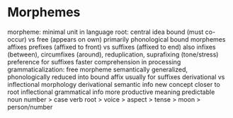 # Morphemes
morpheme: minimal unit in language
	root: central idea
	bound (must co-occur) vs free (appears on own)
		primarily phonological
	bound morphemes
		affixes
			prefixes (affixed to front) vs suffixes (affixed to end)
			also infixes (between), circumfixes (around), reduplication, suprafixing (tone/stress)
			preference for suffixes
				faster comprehension in processing
			grammaticalization: free morpheme semantically generalized, phonologically reduced into bound affix
				usually for suffixes
derivational vs inflectional morphology
	derivational
		semantic info
		new concept
		closer to root
	inflectional
		grammatical info
		more productive
		meaning predictable
		noun
			number > case
		verb
			root > voice > aspect > tense > moon > person/number